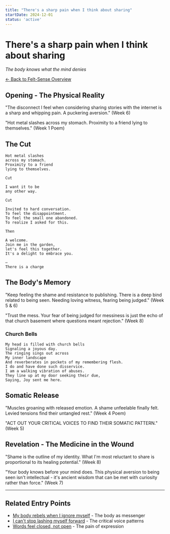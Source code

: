 ```yaml
---
title: "There's a sharp pain when I think about sharing"
startDate: 2024-12-01
status: 'active'
---
```


# There's a sharp pain when I think about sharing

_The body knows what the mind denies_

[← Back to Felt-Sense Overview](/experiments/felt-sense)

## Opening - The Physical Reality

"The disconnect I feel when considering sharing stories with the internet is a sharp and whipping pain. A puckering aversion." (Week 6)

"Hot metal slashes across my stomach. Proximity to a friend lying to themselves." (Week 1 Poem)

## The Cut

```
Hot metal slashes
across my stomach.
Proximity to a friend
lying to themselves.

Cut

I want it to be
any other way.

Cut

Invited to hard conversation.
To feel the disappointment.
To feel the small one abandoned.
To realize I asked for this.

Then

A welcome.
Join me in the garden,
let's feel this together.
It's a delight to embrace you.

—
There is a charge
```

## The Body's Memory

"Keep feeling the shame and resistance to publishing. There is a deep bind related to being seen. Needing loving witness, fearing being judged." (Week 5 & 6)

"Trust the mess. Your fear of being judged for messiness is just the echo of that church basement where questions meant rejection." (Week 8)

### Church Bells

```
My head is filled with church bells
Signaling a joyous day.
The ringing sings out across
My inner landscape
And reverberates in pockets of my remembering flesh.
I do and have done such disservice.
I am a walking vibration of abuses.
They line up at my door seeking their due,
Saying, Joy sent me here.
```

## Somatic Release

"Muscles groaning with released emotion. A shame unfeelable finally felt. Levied tensions find their untangled rest." (Week 4 Poem)

"ACT OUT YOUR CRITICAL VOICES TO FIND THEIR SOMATIC PATTERN." (Week 5)

## Revelation - The Medicine in the Wound

"Shame is the outline of my identity. What I'm most reluctant to share is proportional to its healing potential." (Week 8)

"Your body knows before your mind does. This physical aversion to being seen isn't intellectual - it's ancient wisdom that can be met with curiosity rather than force." (Week 7)

---

## Related Entry Points

- [My body rebels when I ignore myself](/experiments/felt-sense/entry-point-5) - The body as messenger
- [I can't stop lashing myself forward](/experiments/felt-sense/entry-point-3) - The critical voice patterns
- [Words feel closed, not open](/experiments/felt-sense/entry-point-10) - The pain of expression
